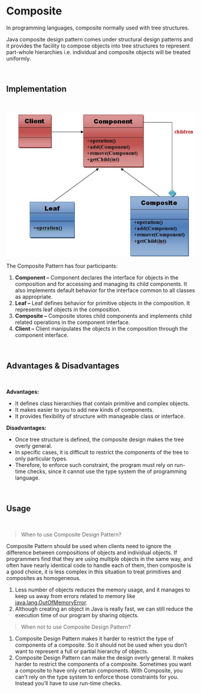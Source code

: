 # Composite

In programming languages, composite normally used with tree structures.

Java composite design pattern comes under structural design patterns and it provides the facility to compose objects into tree structures to represent part-whole hierarchies i.e. individual and composite objects will be treated uniformly.

<br>

## Implementation

<br>

![Composite Design Pattern UML Diagram](images/composite-design-pattern-uml-diagram.jpeg)

The Composite Pattern has four participants:

1. **Component –** Component declares the interface for objects in the composition and for accessing and managing its child components. It also implements default behavior for the interface common to all classes as appropriate.
2. **Leaf –** Leaf defines behavior for primitive objects in the composition. It represents leaf objects in the composition.
3. **Composite –** Composite stores child components and implements child related operations in the component interface.
4. **Client –** Client manipulates the objects in the composition through the component interface.

<br>

## Advantages & Disadvantages

<br>

**Advantages:**
* It defines class hierarchies that contain primitive and complex objects.
* It makes easier to you to add new kinds of components.
* It provides flexibility of structure with manageable class or interface.

**Disadvantages:**

* Once tree structure is defined, the composite design makes the tree overly general.
* In specific cases, it is difficult to restrict the components of the tree to only particular types.
* Therefore, to enforce such constraint, the program must rely on run-time checks, since it cannot use the type system the of programming language.

<br>

## Usage

<br>

>When to use Composite Design Pattern?

Composite Pattern should be used when clients need to ignore the difference between compositions of objects and individual objects. If programmers find that they are using multiple objects in the same way, and often have nearly identical code to handle each of them, then composite is a good choice, it is less complex in this situation to treat primitives and composites as homogeneous.

1. Less number of objects reduces the memory usage, and it manages to keep us away from errors related to memory like <u>java.lang.OutOfMemoryError</u>.
2. Although creating an object in Java is really fast, we can still reduce the execution time of our program by sharing objects.

>When not to use Composite Design Pattern?

1. Composite Design Pattern makes it harder to restrict the type of components of a composite. So it should not be used when you don’t want to represent a full or partial hierarchy of objects.
2. Composite Design Pattern can make the design overly general. It makes harder to restrict the components of a composite. Sometimes you want a composite to have only certain components. With Composite, you can’t rely on the type system to enforce those constraints for you. Instead you’ll have to use run-time checks.